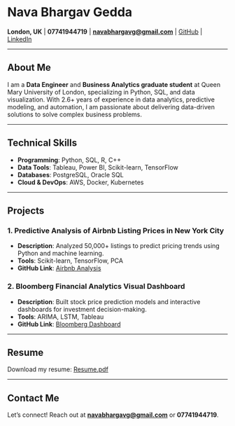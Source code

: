 # Nava Bhargav Gedda  
**London, UK** | **07741944719** | **navabhargavg@gmail.com** | [GitHub](https://github.com/Navabhargav) | [LinkedIn](https://www.linkedin.com/in/nava-bhargav/)  

---

## **About Me**  
I am a **Data Engineer** and **Business Analytics graduate student** at Queen Mary University of London, specializing in Python, SQL, and data visualization. With 2.6+ years of experience in data analytics, predictive modeling, and automation, I am passionate about delivering data-driven solutions to solve complex business problems.  

---

## **Technical Skills**  
- **Programming**: Python, SQL, R, C++  
- **Data Tools**: Tableau, Power BI, Scikit-learn, TensorFlow  
- **Databases**: PostgreSQL, Oracle SQL  
- **Cloud & DevOps**: AWS, Docker, Kubernetes  

---

## **Projects**  

### 1. Predictive Analysis of Airbnb Listing Prices in New York City  
- **Description**: Analyzed 50,000+ listings to predict pricing trends using Python and machine learning.  
- **Tools**: Scikit-learn, TensorFlow, PCA  
- **GitHub Link**: [Airbnb Analysis](#)  

### 2. Bloomberg Financial Analytics Visual Dashboard  
- **Description**: Built stock price prediction models and interactive dashboards for investment decision-making.  
- **Tools**: ARIMA, LSTM, Tableau  
- **GitHub Link**: [Bloomberg Dashboard](#)  

---

## **Resume**  
Download my resume: [Resume.pdf](#)  

---

## **Contact Me**  
Let’s connect! Reach out at **navabhargavg@gmail.com** or **07741944719**.  
